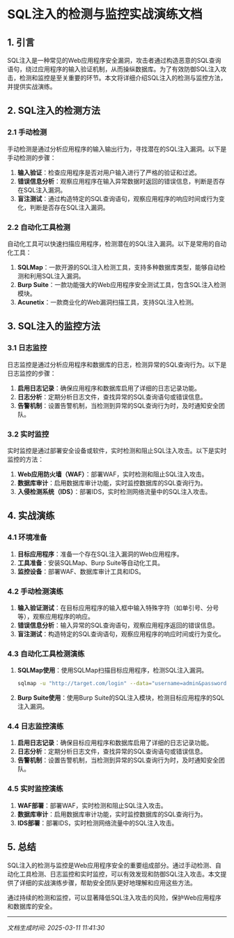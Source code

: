 # SQL注入的检测与监控实战演练文档

## 1. 引言

SQL注入是一种常见的Web应用程序安全漏洞，攻击者通过构造恶意的SQL查询语句，绕过应用程序的输入验证机制，从而操纵数据库。为了有效防御SQL注入攻击，检测和监控是至关重要的环节。本文将详细介绍SQL注入的检测与监控方法，并提供实战演练。

## 2. SQL注入的检测方法

### 2.1 手动检测

手动检测是通过分析应用程序的输入输出行为，寻找潜在的SQL注入漏洞。以下是手动检测的步骤：

1. **输入验证**：检查应用程序是否对用户输入进行了严格的验证和过滤。
2. **错误信息分析**：观察应用程序在输入异常数据时返回的错误信息，判断是否存在SQL注入漏洞。
3. **盲注测试**：通过构造特定的SQL查询语句，观察应用程序的响应时间或行为变化，判断是否存在SQL注入漏洞。

### 2.2 自动化工具检测

自动化工具可以快速扫描应用程序，检测潜在的SQL注入漏洞。以下是常用的自动化工具：

1. **SQLMap**：一款开源的SQL注入检测工具，支持多种数据库类型，能够自动检测和利用SQL注入漏洞。
2. **Burp Suite**：一款功能强大的Web应用程序安全测试工具，包含SQL注入检测模块。
3. **Acunetix**：一款商业化的Web漏洞扫描工具，支持SQL注入检测。

## 3. SQL注入的监控方法

### 3.1 日志监控

日志监控是通过分析应用程序和数据库的日志，检测异常的SQL查询行为。以下是日志监控的步骤：

1. **启用日志记录**：确保应用程序和数据库启用了详细的日志记录功能。
2. **日志分析**：定期分析日志文件，查找异常的SQL查询语句或错误信息。
3. **告警机制**：设置告警机制，当检测到异常的SQL查询行为时，及时通知安全团队。

### 3.2 实时监控

实时监控是通过部署安全设备或软件，实时检测和阻止SQL注入攻击。以下是实时监控的方法：

1. **Web应用防火墙（WAF）**：部署WAF，实时检测和阻止SQL注入攻击。
2. **数据库审计**：启用数据库审计功能，实时监控数据库的SQL查询行为。
3. **入侵检测系统（IDS）**：部署IDS，实时检测网络流量中的SQL注入攻击。

## 4. 实战演练

### 4.1 环境准备

1. **目标应用程序**：准备一个存在SQL注入漏洞的Web应用程序。
2. **工具准备**：安装SQLMap、Burp Suite等自动化工具。
3. **监控设备**：部署WAF、数据库审计工具和IDS。

### 4.2 手动检测演练

1. **输入验证测试**：在目标应用程序的输入框中输入特殊字符（如单引号、分号等），观察应用程序的响应。
2. **错误信息分析**：输入异常的SQL查询语句，观察应用程序返回的错误信息。
3. **盲注测试**：构造特定的SQL查询语句，观察应用程序的响应时间或行为变化。

### 4.3 自动化工具检测演练

1. **SQLMap使用**：使用SQLMap扫描目标应用程序，检测SQL注入漏洞。
   ```bash
   sqlmap -u "http://target.com/login" --data="username=admin&password=123456" --level=5 --risk=3
   ```
2. **Burp Suite使用**：使用Burp Suite的SQL注入模块，检测目标应用程序的SQL注入漏洞。

### 4.4 日志监控演练

1. **启用日志记录**：确保目标应用程序和数据库启用了详细的日志记录功能。
2. **日志分析**：定期分析日志文件，查找异常的SQL查询语句或错误信息。
3. **告警机制**：设置告警机制，当检测到异常的SQL查询行为时，及时通知安全团队。

### 4.5 实时监控演练

1. **WAF部署**：部署WAF，实时检测和阻止SQL注入攻击。
2. **数据库审计**：启用数据库审计功能，实时监控数据库的SQL查询行为。
3. **IDS部署**：部署IDS，实时检测网络流量中的SQL注入攻击。

## 5. 总结

SQL注入的检测与监控是Web应用程序安全的重要组成部分。通过手动检测、自动化工具检测、日志监控和实时监控，可以有效发现和防御SQL注入攻击。本文提供了详细的实战演练步骤，帮助安全团队更好地理解和应用这些方法。

通过持续的检测和监控，可以显著降低SQL注入攻击的风险，保护Web应用程序和数据库的安全。

---

*文档生成时间: 2025-03-11 11:41:30*
